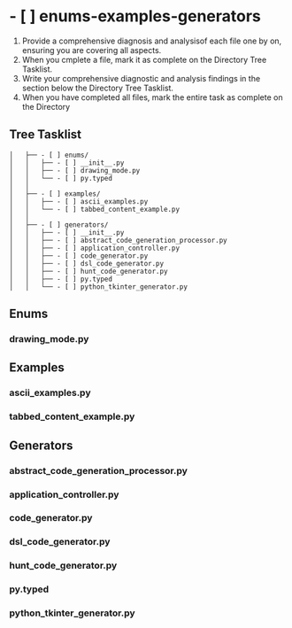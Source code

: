 # - [ ] enums-examples-generators

1. Provide a comprehensive diagnosis and analysisof each file one by on, ensuring you are covering all aspects.
2. When you cmplete a file, mark it as complete on the Directory Tree Tasklist.
3. Write your comprehensive diagnostic and analysis findings in the section below the Directory Tree Tasklist.
4. When you have completed all files, mark the entire task as complete on the Directory

## Tree Tasklist

```
│   ├── - [ ] enums/
│   │   ├── - [ ] __init__.py
│   │   ├── - [ ] drawing_mode.py
│   │   └── - [ ] py.typed
│   │
│   ├── - [ ] examples/
│   │   ├── - [ ] ascii_examples.py
│   │   └── - [ ] tabbed_content_example.py
│   │
│   ├── - [ ] generators/
│   │   ├── - [ ] __init__.py
│   │   ├── - [ ] abstract_code_generation_processor.py
│   │   ├── - [ ] application_controller.py
│   │   ├── - [ ] code_generator.py
│   │   ├── - [ ] dsl_code_generator.py
│   │   ├── - [ ] hunt_code_generator.py
│   │   ├── - [ ] py.typed
│   │   └── - [ ] python_tkinter_generator.py
```

## Enums

### drawing_mode.py

## Examples

### ascii_examples.py

### tabbed_content_example.py

## Generators

### abstract_code_generation_processor.py

### application_controller.py

### code_generator.py

### dsl_code_generator.py

### hunt_code_generator.py

### py.typed

### python_tkinter_generator.py

